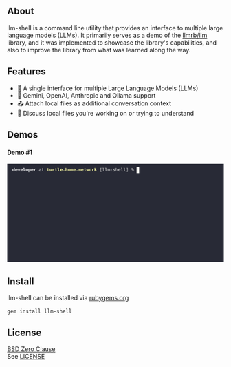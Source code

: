## About

llm-shell is a command line utility that provides an interface to multiple
large language models (LLMs). It primarily serves as a demo of the
[llmrb/llm](https://github.com/llmrb/llm) library, and it was implemented
to showcase the library's capabilities, and also to improve the library
from what was learned along the way.

## Features

- 🌟 A single interface for multiple Large Language Models (LLMs)
- 🤝 Gemini, OpenAI, Anthropic and Ollama support
- 📤 Attach local files as additional conversation context
- 🧠 Discuss local files you're working on or trying to understand

## Demos

#### Demo #1

![demo](share/llm-shell/examples/example1.gif)

## Install

llm-shell can be installed via [rubygems.org](https://rubygems.org/gems/llm-shell)

	gem install llm-shell

## License

[BSD Zero Clause](https://choosealicense.com/licenses/0bsd/)
<br>
See [LICENSE](./LICENSE)
